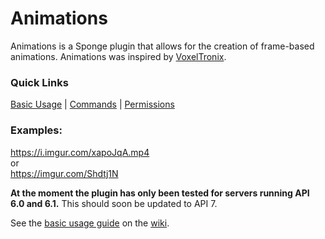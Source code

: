 # Animations

Animations is a Sponge plugin that allows for the creation of frame-based animations. Animations was inspired by [VoxelTronix](https://www.youtube.com/watch?annotation_id=annotation_683155&feature=iv&src_vid=UW54ks4ttIo&v=Y06Xgk2YI0I).
### Quick Links
[Basic Usage](https://github.com/TheCahyag/MinecraftAnimation/wiki/Basic-Usage) | [Commands](https://github.com/TheCahyag/MinecraftAnimation/wiki/Command-List) | [Permissions](https://github.com/TheCahyag/MinecraftAnimation/wiki/Permissions)
### Examples:
https://i.imgur.com/xapoJqA.mp4  
or  
https://imgur.com/Shdtj1N  
  
 **At the moment the plugin has only been tested for servers running API 6.0 and 6.1.** This should soon be updated to API 7.  
  
See the [basic usage guide](https://github.com/TheCahyag/MinecraftAnimation/wiki/Basic-Usage) on the [wiki](https://github.com/TheCahyag/MinecraftAnimation/wiki).
